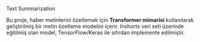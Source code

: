 Text Summarization

Bu proje, haber metinlerini özetlemek için **Transformer mimarisi** kullanılarak geliştirilmiş bir metin özetleme modelini içerir. Inshorts veri seti üzerinde eğitilmiş olan model, TensorFlow/Keras ile sıfırdan implemente edilmiştir.
